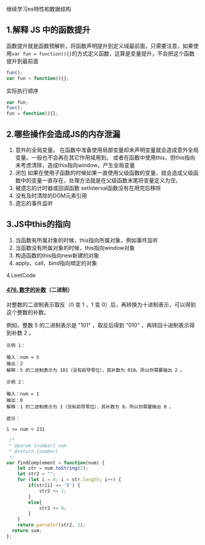继续学习es特性和数据结构

## 1.解释 JS 中的函数提升

函数提升就是函数预解析，将函数声明提升到定义域最前面，只需要注意，如果使用``var fun = function(){}``的方式定义函数，这算是变量提升，不会把这个函数提升到最前面

```js
fun();
var fun = function(){};
```

实际执行顺序

```js
var fun;
fun();
fun = function(){};
```

## 2.哪些操作会造成JS的内存泄漏

1. 意外的全局变量。
   在函数中准备使用局部变量却未声明变量就会造成意外全局变量。一般也不会再在其它作用域用到。
   或者在函数中使用this，但this指向未考虑清除，造成this指向window，产生全局变量
2. 闭包
   如果在使用子函数的时候如果一直使用父级函数的变量，就会造成父级函数中的变量一直存在，处理方法就是在父级函数末尾将变量定义为空。
3. 被遗忘的计时器或回调函数
   setInterval函数没有在用完后移除
4. 没有及时清除的DOM元素引用
5. 遗忘的事件监听

## 3.JS中this的指向

1. 当函数有所属对象的时候，this指向所属对象，例如事件监听
2. 当函数没有所属对象的时候，this指向window对象
3. 构造函数的this指向new新建的对象
4. apply、call、bind指向绑定的对象

4.LeetCode

#### [476. 数字的补数](https://leetcode-cn.com/problems/number-complement/)（二进制）

对整数的二进制表示取反（0 变 1 ，1 变 0）后，再转换为十进制表示，可以得到这个整数的补数。

例如，整数 5 的二进制表示是 "101" ，取反后得到 "010" ，再转回十进制表示得到补数 2 。

```
示例 1：

输入：num = 5
输出：2
解释：5 的二进制表示为 101（没有前导零位），其补数为 010。所以你需要输出 2 。
```

```
示例 2：

输入：num = 1
输出：0
解释：1 的二进制表示为 1（没有前导零位），其补数为 0。所以你需要输出 0 。
```

```
提示：

1 <= num < 231
```

```js
 /*
 * @param {number} num
 * @return {number}
 */
var findComplement = function(num) {
    let str = num.toString(2);
    let str2 = "";
    for (let i = 0; i < str.length; i++) {
        if(str[i] == '0') {
        	str2 += 1;
        }
        else{
            str2 += 0;
        }
    }
    return parseInt(str2, 2);
  return sum;
};
```
